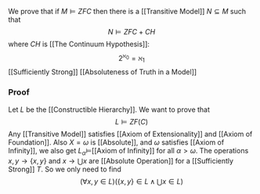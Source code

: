 We prove that if $M\models ZFC$ then there is a [[Transitive Model]] $N\subseteq M$
such that 
$$
N\models ZFC+CH
$$
where $CH$ is [[The Continuum Hypothesis]]:
$$
2^{\aleph_{0}}=\aleph_{1}
$$
[[Sufficiently Strong]]
[[Absoluteness of Truth in a Model]]

### Proof
Let $L$ be the [[Constructible Hierarchy]].
We want to prove that
$$
L\models ZF(C)
$$
Any [[Transitive Model]] satisfies [[Axiom of Extensionality]] and [[Axiom of Foundation]].
Also $X=\omega$ is [[Absolute]], and $\omega$ satisfies [[Axiom of Infinity]],
we also get $L_{\alpha}\models$[[Axiom of Infinity]] for all $\alpha>\omega$.
The operations $x,y\to \{ x,y \}$ and $x\to \bigcup x$ are [[Absolute Operation]]
for a [[Sufficiently Strong]] $T$.
So we only need to find 
$$
(\forall x,y\in L) \left( \{ x,y \}\in L \land \bigcup x\in L \right)
$$

